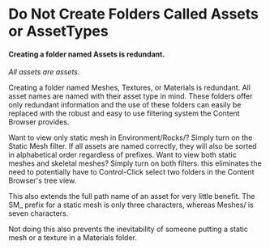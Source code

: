 # Do Not Create Folders Called Assets or AssetTypes

#### Creating a folder named Assets is redundant.

_All assets are assets._

Creating a folder named Meshes, Textures, or Materials is redundant. All asset names are named with their asset type in mind. These folders offer only redundant information and the use of these folders can easily be replaced with the robust and easy to use filtering system the Content Browser provides.

Want to view only static mesh in Environment/Rocks/? Simply turn on the Static Mesh filter. If all assets are named correctly, they will also be sorted in alphabetical order regardless of prefixes. Want to view both static meshes and skeletal meshes? Simply turn on both filters. this eliminates the need to potentially have to Control-Click select two folders in the Content Browser's tree view.

This also extends the full path name of an asset for very little benefit. The SM\_ prefix for a static mesh is only three characters, whereas Meshes/ is seven characters.

Not doing this also prevents the inevitability of someone putting a static mesh or a texture in a Materials folder.

